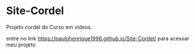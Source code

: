 # Site-Cordel
 Projeto cordel do Curso em videos.

entre no link https://paulohenrique1996.github.io/Site-Cordel/ para acessar meu projeto